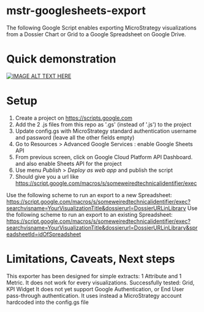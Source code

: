# mstr-googlesheets-export
The following Google Script enables exporting MicroStrategy visualizations from a Dossier Chart or Grid to a Google Spreadsheet on Google Drive.

# Quick demonstration
[![IMAGE ALT TEXT HERE](https://img.youtube.com/vi/zQF2P51wAz0/0.jpg)](https://www.youtube.com/watch?v=zQF2P51wAz0)

# Setup
1. Create a project on https://scripts.google.com
2. Add the 2 .js files from this repo as '.gs' (instead of '.js') to the project
3. Update config.gs with MicroStrategy standard authentication username and password (leave all the other fields empty)
4. Go to Resources > Advanced Google Services : enable Google Sheets API
5. From previous screen, click on Google Cloud Platform API Dashboard. and also enable Sheets API for the project
6. Use menu *Publish* > *Deploy as web app* and publish the script
7. Should give you a url like https://script.google.com/macros/s/someweiredtechnicalidentifier/exec

Use the following scheme to run an export to a new Spreadsheet: https://script.google.com/macros/s/someweiredtechnicalidentifier/exec?searchvisname=YourVisualizationTitle&dossierurl=DossierURLinLibrary
Use the following scheme to run an export to an existing Spreadsheet: https://script.google.com/macros/s/someweiredtechnicalidentifier/exec?searchvisname=YourVisualizationTitle&dossierurl=DossierURLinLibrary&spreadsheetId=idOfSpreadsheet

# Limitations, Caveats, Next steps
This exporter has been designed for simple extracts: 1 Attribute and 1 Metric. It does not work for every visualizations. Successfully tested: Grid, KPI Widget
It does not yet support Google Authentication, or End User pass-through authentication. It uses instead a MicroStrategy account hardcoded into the config.gs file
